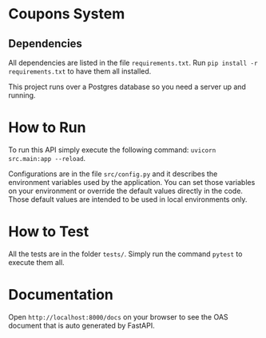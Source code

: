# Coupons System

## Dependencies

All dependencies are listed in the file `requirements.txt`. Run `pip install -r requirements.txt` to have them all installed.

This project runs over a Postgres database so you need a server up and running.

# How to Run

To run this API simply execute the following command: `uvicorn src.main:app --reload`. 

Configurations are in the file `src/config.py` and it describes the environment variables used by the application. You can set those variables on your environment or override the default values directly in the code. Those default values are intended to be used in local environments only.

# How to Test

All the tests are in the folder `tests/`. Simply run the command `pytest` to execute them all.

# Documentation

Open `http://localhost:8000/docs` on your browser to see the OAS document that is auto generated by FastAPI.